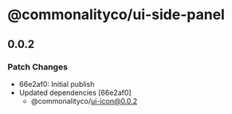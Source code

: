 # @commonalityco/ui-side-panel

## 0.0.2

### Patch Changes

- 66e2af0: Initial publish
- Updated dependencies [66e2af0]
  - @commonalityco/ui-icon@0.0.2
